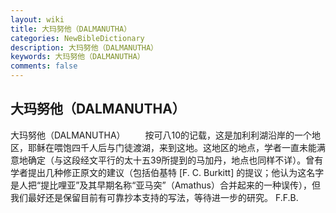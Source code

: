 ```yaml
---
layout: wiki
title: 大玛努他（DALMANUTHA）
categories: NewBibleDictionary
description: 大玛努他（DALMANUTHA）
keywords: 大玛努他（DALMANUTHA）
comments: false
---
```


## 大玛努他（DALMANUTHA）



大玛努他（DALMANUTHA）
　　按可八10的记载，这是加利利湖沿岸的一个地区，耶稣在喂饱四千人后与门徒渡湖，来到这地。这地区的地点，学者一直未能满意地确定（与这段经文平行的太十五39所提到的马加丹，地点也同样不详）。曾有学者提出几种修正原文的建议（包括伯基特 [F. C. Burkitt] 的提议；他认为这名字是人把“提比哩亚”及其早期名称“亚马突”（Amathus）合并起来的一种误传），但我们最好还是保留目前有可靠抄本支持的写法，等待进一步的研究。
F.F.B.




